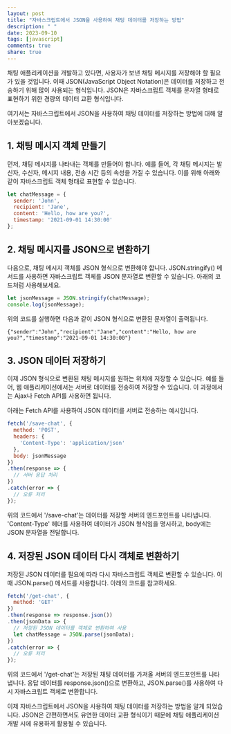 ```yaml
---
layout: post
title: "자바스크립트에서 JSON을 사용하여 채팅 데이터를 저장하는 방법"
description: " "
date: 2023-09-10
tags: [javascript]
comments: true
share: true
---
```


채팅 애플리케이션을 개발하고 있다면, 사용자가 보낸 채팅 메시지를 저장해야 할 필요가 있을 것입니다. 이때 JSON(JavaScript Object Notation)은 데이터를 저장하고 전송하기 위해 많이 사용되는 형식입니다. JSON은 자바스크립트 객체를 문자열 형태로 표현하기 위한 경량의 데이터 교환 형식입니다.

여기서는 자바스크립트에서 JSON을 사용하여 채팅 데이터를 저장하는 방법에 대해 알아보겠습니다.

## 1. 채팅 메시지 객체 만들기

먼저, 채팅 메시지를 나타내는 객체를 만들어야 합니다. 예를 들어, 각 채팅 메시지는 발신자, 수신자, 메시지 내용, 전송 시간 등의 속성을 가질 수 있습니다. 이를 위해 아래와 같이 자바스크립트 객체 형태로 표현할 수 있습니다.

```javascript
let chatMessage = {
  sender: 'John',
  recipient: 'Jane',
  content: 'Hello, how are you?',
  timestamp: '2021-09-01 14:30:00'
};
```

## 2. 채팅 메시지를 JSON으로 변환하기

다음으로, 채팅 메시지 객체를 JSON 형식으로 변환해야 합니다. JSON.stringify() 메서드를 사용하면 자바스크립트 객체를 JSON 문자열로 변환할 수 있습니다. 아래의 코드처럼 사용해보세요.

```javascript
let jsonMessage = JSON.stringify(chatMessage);
console.log(jsonMessage);
```

위의 코드를 실행하면 다음과 같이 JSON 형식으로 변환된 문자열이 출력됩니다.

```plaintext
{"sender":"John","recipient":"Jane","content":"Hello, how are you?","timestamp":"2021-09-01 14:30:00"}
```

## 3. JSON 데이터 저장하기

이제 JSON 형식으로 변환된 채팅 메시지를 원하는 위치에 저장할 수 있습니다. 예를 들어, 웹 애플리케이션에서는 서버로 데이터를 전송하여 저장할 수 있습니다. 이 과정에서는 Ajax나 Fetch API를 사용하면 됩니다.

아래는 Fetch API를 사용하여 JSON 데이터를 서버로 전송하는 예시입니다.

```javascript
fetch('/save-chat', {
  method: 'POST',
  headers: {
    'Content-Type': 'application/json'
  },
  body: jsonMessage
})
.then(response => {
  // 서버 응답 처리
})
.catch(error => {
  // 오류 처리
});
```

위의 코드에서 '/save-chat'는 데이터를 저장할 서버의 엔드포인트를 나타냅니다. 'Content-Type' 헤더를 사용하여 데이터가 JSON 형식임을 명시하고, body에는 JSON 문자열을 전달합니다.

## 4. 저장된 JSON 데이터 다시 객체로 변환하기

저장된 JSON 데이터를 필요에 따라 다시 자바스크립트 객체로 변환할 수 있습니다. 이때 JSON.parse() 메서드를 사용합니다. 아래의 코드를 참고하세요.

```javascript
fetch('/get-chat', {
  method: 'GET'
})
.then(response => response.json())
.then(jsonData => {
  // 저장된 JSON 데이터를 객체로 변환하여 사용
  let chatMessage = JSON.parse(jsonData);
})
.catch(error => {
  // 오류 처리
});
```

위의 코드에서 '/get-chat'는 저장된 채팅 데이터를 가져올 서버의 엔드포인트를 나타냅니다. 응답 데이터를 response.json()으로 변환하고, JSON.parse()를 사용하여 다시 자바스크립트 객체로 변환합니다.

이제 자바스크립트에서 JSON을 사용하여 채팅 데이터를 저장하는 방법을 알게 되었습니다. JSON은 간편하면서도 유연한 데이터 교환 형식이기 때문에 채팅 애플리케이션 개발 시에 유용하게 활용될 수 있습니다.